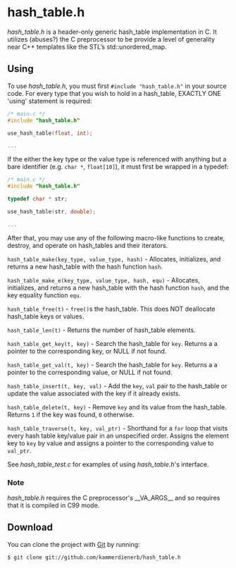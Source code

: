 # hash_table.h

_hash_table.h_ is a header-only generic hash_table implementation in C. It utilizes (abuses?) the C preprocessor to be provide a level of generality near C++ templates like the STL’s std::unordered\_map.

## Using ##
To use _hash_table.h_, you must first `#include "hash_table.h"` in your source code. For every type that you wish to hold in a hash_table, EXACTLY ONE 'using' statement is required:

```C
/* main.c */
#include "hash_table.h"

use_hash_table(float, int);

...
```
If the either the key type or the value type is referenced with anything but a bare identifier (e.g. `char *`, `float[10]`), it must first be wrapped in a typedef:

```C
/* main.c */
#include "hash_table.h"

typedef char * str;

use_hash_table(str, double);

...
```

After that, you may use any of the following macro-like functions to create, destroy, and operate on hash_tables and their iterators.

`hash_table_make(key_type, value_type, hash)`        - Allocates, initializes, and returns a new hash_table with the hash function `hash`.

`hash_table_make_e(key_type, value_type, hash, equ)` - Allocates, initializes, and returns a new hash_table with the hash function `hash`, and the key equality function `equ`.

`hash_table_free(t)`                                 - `free()`s the hash_table. This does NOT deallocate hash_table keys or values.

`hash_table_len(t)`                                  - Returns the number of hash_table elements.

`hash_table_get_key(t, key)`                         - Search the hash_table for `key`. Returns a a pointer to the corresponding key, or NULL if not found.

`hash_table_get_val(t, key)`                         - Search the hash_table for `key`. Returns a a pointer to the corresponding value, or NULL if not found.

`hash_table_insert(t, key, val)`                     - Add the `key`, `val` pair to the hash_table or update the value associated with the key if it already exists.

`hash_table_delete(t, key)`                          - Remove `key` and its value from the hash_table. Returns `1` if the key was found, `0` otherwise.

`hash_table_traverse(t, key, val_ptr)`               - Shorthand for a `for` loop that visits every hash table key/value pair in an unspecified order. Assigns the element key to `key` by value and assigns a pointer to the corresponding value to `val_ptr`.

See _hash_table_test.c_ for examples of using _hash_table.h_'s interface.


### Note ###
_hash_table.h_ requires the C preprocessor's \_\_VA\_ARGS\_\_ and so requires that it is compiled in C99 mode.

## Download ##
You can clone the project with [Git](http://git-scm.com "Git") by running:

    $ git clone git://github.com/kammerdienerb/hash_table.h

